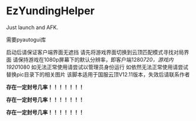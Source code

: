 # EzYundingHelper
Just launch and AFK.



需要pyautogui库

启动后请保证客户端界面无遮挡
请先将游戏界面切换到云顶匹配模式寻找对局界面
请保持游戏在1080p屏幕下的默认分辨率，即客户端1280*720，游戏内1920*1080
如无法正常使用请尝试以管理员身份运行
如依然无法正常使用请尝试替换pic目录下的相关图片
该脚本适用于国服云顶V12.11版本，失效后请联系作者



**存在一定封号几率！！！！！！！**

**存在一定封号几率！！！！！！！**

**存在一定封号几率！！！！！！！**